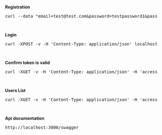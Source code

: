 <p><b>Registration</b></p>
<pre>curl --data "email=test@test.com&password=testpassword1&password_confirmation=testpassword1&confirm_success_url=http://localhost:3000" http://localhost:3000/auth</pre>
<br />
<p><b>Login</b></p>
<pre>curl -XPOST -v -H 'Content-Type: application/json' localhost:3000/auth/sign_in -d '{"email": "test@test.com", "password": "testpassword1" }'</pre>
<br />
<p><b>Confirm token is valid</b></p>
<pre>curl -XGET -v -H 'Content-Type: application/json' -H 'access-token: Avj8j2wQ4JAlFUDuPbS3fQ' -H 'client: r4Pn4MLXvpCFTkwSc0HD7w' -H "uid: test@test.com" localhost:3000/auth/validate_token`</pre>
<br />
<p><b>Users List </b></p>
<pre>curl -XGET -v -H 'Content-Type: application/json' -H 'access-token: 2J6ygFVQrYHGy6aSH25D_g' -H 'client: r4Pn4MLXvpCFTkwSc0HD7w' -H "uid: test@test.com" localhost:3000/v1/users/</pre>
<br/>
<p><b>Api documentation</b></p>
<pre>http://localhost:3000/swagger</pre>
